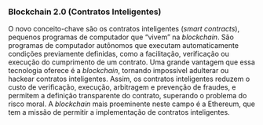 ### Blockchain 2.0 (Contratos Inteligentes)

O novo conceito-chave são os contratos inteligentes (_smart contracts_), pequenos programas de computador que “vivem” na _blockchain_. São programas de computador autônomos que executam automaticamente condições previamente definidas, como a facilitação, verificação ou execução do cumprimento de um contrato. Uma grande vantagem que essa tecnologia oferece é a _blockchain_, tornando impossível adulterar ou hackear contratos inteligentes. Assim, os contratos inteligentes reduzem o custo de verificação, execução, arbitragem e prevenção de fraudes, e permitem a definição transparente do contrato, superando o problema do risco moral. A _blockchain_ mais proeminente neste campo é a Ethereum, que tem a missão de permitir a implementação de contratos inteligentes.
